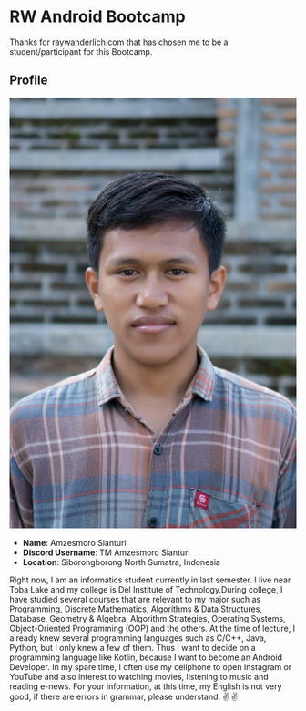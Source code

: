 # RW Android Bootcamp
Thanks for [raywanderlich.com](raywenderlich.com) that has chosen me to be a student/participant for this Bootcamp.

## Profile
![Amzesmoro's Profile Image](images/img_amzesmoro.jpeg)

* **Name**: Amzesmoro Sianturi
* **Discord Username**: TM Amzesmoro Sianturi
* **Location**: Siborongborong North Sumatra, Indonesia

Right now, I am an informatics student currently in last semester. I live near Toba Lake and my college is Del Institute of Technology.During college, I have studied several courses that are relevant to my major such as Programming,  Discrete Mathematics, Algorithms & Data Structures, Database, Geometry & Algebra, Algorithm Strategies, Operating Systems, Object-Oriented Programming (OOP) and the others. At the time of lecture, I already knew several programming languages such as C/C++, Java, Python, but I only knew a few of them. Thus I want to decide on a programming language like Kotlin, because I want to become an Android Developer. In my spare time, I often use my cellphone to open Instagram or YouTube and also interest to watching movies, listening to music and reading e-news. 
For your information, at this time, my English is not very good, if there are errors in grammar, please understand. :v: :v:

